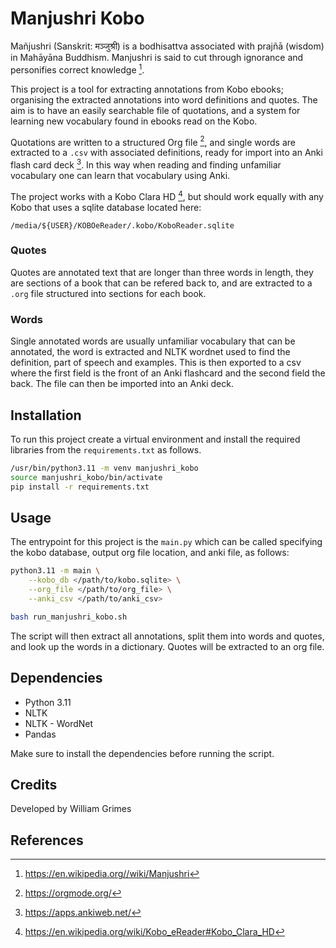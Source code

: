 # Manjushri Kobo

Mañjushri (Sanskrit: मञ्जुश्री) is a bodhisattva associated with prajñā
(wisdom) in Mahāyāna Buddhism. Manjushri is said to cut through ignorance and
personifies correct knowledge [^1].

This project is a tool for extracting annotations from Kobo ebooks;
organising the extracted annotations into word definitions and quotes. The aim
is to have an easily searchable file of quotations, and a system for
learning new vocabulary found in ebooks read on the Kobo.

Quotations are written to a structured Org file [^2], and single words are
extracted to a `.csv` with associated definitions, ready for import into an
Anki flash card deck [^3]. In this way when reading and finding unfamiliar
vocabulary one can learn that vocabulary using Anki.

The project works with a Kobo Clara HD [^4], but should work equally with any
Kobo that uses a sqlite database located here:

```
/media/${USER}/KOBOeReader/.kobo/KoboReader.sqlite
```

### Quotes

Quotes are annotated text that are longer than three words in length, they
are sections of a book that can be refered back to, and are extracted to a
`.org` file structured into sections for each book.

### Words
Single annotated words are usually unfamiliar vocabulary that can be annotated,
the word is extracted and NLTK wordnet used to find the definition,
part of speech and examples. This is then exported to a csv where the first
field is the front of an Anki flashcard and the second field the back. The
file can then be imported into an Anki deck.

## Installation

To run this project create a virtual environment and install the required
libraries from the `requirements.txt` as follows.

```bash
/usr/bin/python3.11 -m venv manjushri_kobo
source manjushri_kobo/bin/activate
pip install -r requirements.txt
```

## Usage

The entrypoint for this project is the `main.py` which can be called specifying
the kobo database, output org file location, and anki file, as follows:

```bash
python3.11 -m main \
    --kobo_db </path/to/kobo.sqlite> \
    --org_file </path/to/org_file> \
    --anki_csv </path/to/anki_csv>
```

```bash
bash run_manjushri_kobo.sh
```

The script will then extract all annotations, split them into words and quotes,
and look up the words in a dictionary.  Quotes will be extracted to an org file.

## Dependencies
 + Python 3.11
 + NLTK
 + NLTK - WordNet
 + Pandas

Make sure to install the dependencies before running the script.

## Credits
Developed by William Grimes

## References

[^1]: https://en.wikipedia.org//wiki/Manjushri
[^2]: https://orgmode.org/
[^3]: https://apps.ankiweb.net/
[^4]: https://en.wikipedia.org/wiki/Kobo_eReader#Kobo_Clara_HD
